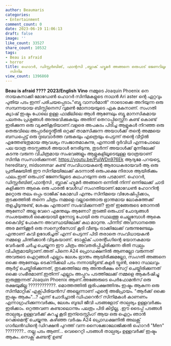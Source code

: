 ```yaml
---
author: Beaumaris
categories:
- Entertainment
comment_count: 0
date: 2023-06-19 11:06:13
draft: false
image: ''
like_count: 33527
share_count: 10532
tags:
- Beau is afraid
- horror
title: ഹൊറർ, ഡിസ്റ്റർബിങ്, ഫാന്റസി ,ബ്ലാക് ഹ്യൂമർ അങ്ങനെ ഒരുപാട് ജേണറിലൂടെ കഥപറയുന്ന
  സിനിമ
view_count: 1396860
---
```


**Beau is afraid ????** **2023/English** **Vino** നമ്മുടെ Joaquin Phoenix നെ നായകനാക്കി മോഡേൺ ഹൊറർ സിനിമകളുടെ നാഥൻ Ari aster ന്റെ ഏറ്റവും പുതിയ പടം ഇന്ന് പരിചയപ്പെടാം."ബ്യൂ വാസർമാൻ" നാടൊക്കെ അറിയുന്ന ഒരു സമ്പന്നയായ ബിസ്സിനെസ് വുമൺ മോനായയുടെ ഏക മകനാണ്. സംഗതി ക്യാഷ് ഇഷ്ടം പോലെ ഉള്ള ഫാമിലിലെ ആൾ ആണേലും ബ്യൂ മാനസികമായ പലതരം പ്രശ്നങ്ങൾ അനുഭവിക്കുകയും അതിന് തെറാപ്പിസ്റ്റ്നെ കണ്ട് കൊണ്ട് ഇരിക്കുന്ന ഒരു വ്യക്തികൂടിയാണ്.വളരെ അപകടം പിടിച്ച ആളുകൾ നിറഞ്ഞ ഒരു തെരുവിലെ അപ്പാർട്മെന്റിൽ ഒറ്റക്ക് താമസിക്കുന്ന അയാൾക്ക് തന്റെ അമ്മയെ ബന്ധപ്പെട്ട് ഒരു ദുഃഖവാർത്ത വരുകയും എത്രെയും പെട്ടന്ന് തന്റെ വീട്ടിൽ എത്തേണ്ടതുമായ ആവശ്യം സംജാതമാകുന്നു, എന്നാൽ ദുർവിധി എന്നപോലെ പല യാത്ര തടസ്സങ്ങൾ അയാൾ നേരിടുന്നു, തുടർന്ന് അയാൾക്ക്‌ മുന്നിലേക്ക് കടന്നു വരുന്ന വിചിത്രമായ സംഭവങ്ങളും ആളുകളിലൂടെയുള്ള യാത്രയാണ് സിനിമ സംസാരിക്കുന്നത്. https://youtu.be/PuiWDn976Ek ആദ്യമേ പറയട്ടെ, hereditary, midsommar കണ്ട് സംവിധായകന്റെ ആരാധകരായവർ ആ ഒരു പ്രതീക്ഷയിൽ ഈ സിനിമയിലേക്ക് കടന്നാൽ ഒരുപക്ഷെ നിരാശ ആയിരിക്കും ഫലം.ഇത് ഒരുപാട് ജേണറിലൂടെ കഥപറയുന്ന ഒരു പടമാണ്. ഹൊറർ, ഡിസ്റ്റർബിങ്,ഫാന്റസി , ബ്ലാക് ഹ്യൂമർ അങ്ങനെ ഒന്നിൽ നിന്ന് ഒന്നിലേക്ക് ചാടി കളിക്കുന്ന ആകെ ഒരു പാരൽ വേൾഡ് സംഗതിയാണ്.മോഡേൺ ഹോററിന്റ മറ്റൊരു തലം ഒപ്പം ട്രാജിക് കോമഡി എന്നും സിനിമയെ വിശേഷിപ്പിക്കാം, തുടക്കത്തിൽ തന്നെ ചിത്രം നമ്മളെ വല്ലാത്തൊരു ഭ്രാന്തമായ ലോകത്തേക്ക് തളച്ചിടുന്നുണ്ട്, ശേഷം എന്താണ് സംഭവിക്കുന്നത്? ഇത് ഇങ്ങേരുടെ തോന്നൽ ആണോ? അല്ല വേറെ എന്തേലും ആണോ? തുടങ്ങി ഒരുപാട് ചോദ്യങ്ങൾ സംശയങ്ങൾ ഒക്കെയായി മുന്നോട്ടു പോയി ഒരു സ്ഥലത്തു ചെല്ലുമ്പോൾ ആകെ കൈവിട്ട് പോകുന്ന അവസ്ഥയിലേക്ക് കഥ മാറുന്നു. പിന്നീട് അവസാനത്തെ അര മണിക്കൂർ ഒരു സസ്പെൻസോട് കൂടി വീണ്ടും ട്രാക്കിലേക്ക് വരുന്നുണ്ടേലും എന്താണ് കവി ഉദേശിച്ചത് എന്ന് പെട്ടന്ന് പിടി തരാതെ സംവിധായകൻ നമ്മളെ ചിന്തിക്കാൻ വിടുകയാണ്. ടോക്സിക് പാരന്റിംഗിന്റെ ഭയാനകമായ വേർഷൻ ചർച്ച ചെയ്യുന്ന ഈ ചിത്രം അവതരിപ്പിച്ചിരിക്കുന്ന രീതി സ്വല്പം വിചിത്രമായിട്ടാണ്.അത് പിന്നെ A24 പ്രൊഡക്ഷനിൽ ആണല്ലോ വരുന്നത് അവരുടെ ഐറ്റങ്ങൾ എല്ലാം ലേശം ഭ്രാന്തം ആയിരിക്കുമല്ലോ, സംഗതി അങ്ങനെ ഒക്കെ ആണേലും ടെക്‌നിക്കലി പടം നന്നായിട്ടുണ്ട്.കളർ ട്യൂൺ, ഒരോ സ്ഥലവും ആർട്ട്‌ ചെയ്തിരിക്കുന്നത്, തുടക്കത്തിലേ ആ അന്തരീക്ഷം സെറ്റ് ചെയ്തിരിക്കുന്നത് ഒക്കെ ഗംഭീരമാണ്.ഇതിന്ന് എല്ലാം അപ്പുറം പടത്തിലേക്ക് നമ്മളെ ആകർഷിച്ചു ഇരുത്തുന്നത് Joaquin Phoenix ആണ്.അങ്ങേരുടെ പെർഫോമൻസ് ഒരു രക്ഷയുമില്ല ????????????. മൊത്തത്തിൽ ഭൂരിപക്ഷത്തിനും ഇഷ്ടം ആകുന്ന ഒരു സിനിമാറ്റിക് എക്സ്പീരിയൻസ് അല്ലെന്നാണ് എന്റെ അഭിപ്രായം. "ആർക്ക് ഒക്കെ ഇഷ്ടം ആകും"...? എന്ന് ചോദിച്ചാൽ ഡിഫറെൻറ് സിനിമകൾ കാണണം എന്നാഗ്രഹിക്കുന്നവർക്കും, ലേശം ബുദ്ധി ജീവി പടങ്ങളോട് താല്പര്യം ഉള്ളവർക്കും ഇരിക്കാം. ഒറ്റത്തവണ കണ്ടാലൊന്നും പലതും പിടി കിട്ടില്ല, .ഈ ടൈപ്പ് പടങ്ങൾ താല്പര്യം ഉള്ളവർക്ക് കുറച്ചു കൂടി ഇന്ട്രെസ്റ്റിംഗ് ആയ ഒരു ഐറ്റം ഞാൻ റെക്കമെന്റ് ചെയ്യുന്നു. കഴിഞ്ഞ വർഷം A24 പ്രൊഡക്ഷനിൽ അലക്സ്‌ ഗാർലൻഡിന്റെ ഡിറക്ഷൻ പുറത്ത് വന്ന സൈക്കോലോജിക്കൽ ഹൊറർ "Men" ????????.. നല്ല പടം ആണ്... വെറൈറ്റി പടങ്ങൾ താല്പര്യം ഉള്ളവർക്ക് ഇഷ്ടം ആകും..സെക്സ് കണ്ടന്റ് ഉണ്ട്
